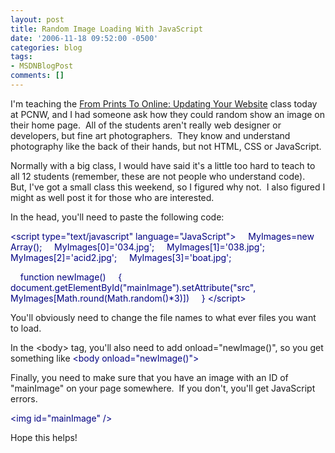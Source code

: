 ```yaml
---
layout: post
title: Random Image Loading With JavaScript
date: '2006-11-18 09:52:00 -0500'
categories: blog
tags:
- MSDNBlogPost
comments: []
---
```


I'm teaching the [From Prints To Online: Updating Your Website](http://www.pcnw.org/school/workshops.php#updatingweb) class today at PCNW, and I had someone ask how they could random show an image on their home page.&nbsp; All of the students aren't really web designer or developers, but fine art photographers.&nbsp; They know and understand photography like the back of their hands, but not HTML, CSS or JavaScript.

Normally with a big class, I would have said it's a little too hard to teach to all 12 students (remember, these are not people who understand code).&nbsp; But, I've got a small class this weekend, so I figured why not.&nbsp; I also figured I might as well post it for those who are interested.

In the head, you'll need to paste the following code:

<font color="#000080">&lt;script type="text/javascript" language="JavaScript"&gt;
&nbsp;&nbsp;&nbsp; MyImages=new Array();
&nbsp;&nbsp;&nbsp; MyImages[0]='034.jpg';
&nbsp;&nbsp;&nbsp; MyImages[1]='038.jpg';
&nbsp;&nbsp;&nbsp; MyImages[2]='acid2.jpg';
&nbsp;&nbsp;&nbsp; MyImages[3]='boat.jpg'; </font>

<font color="#000080">&nbsp;&nbsp;&nbsp; function newImage() 
&nbsp;&nbsp;&nbsp; {
&nbsp;&nbsp;&nbsp;&nbsp;&nbsp;&nbsp;&nbsp; document.getElementById("mainImage").setAttribute("src", MyImages[Math.round(Math.random()*3)])
&nbsp;&nbsp;&nbsp; }
&lt;/script&gt;</font> 

You'll obviously need to change the file names to what ever files you want to load. 

In the &lt;body&gt; tag, you'll also need to add onload="newImage()", so you get something like <font color="#000080">&lt;body onload="newImage()"&gt;</font> 

Finally, you need to make sure that you have an image with an ID of "mainImage" on your page somewhere.&nbsp; If you don't, you'll get JavaScript errors. 

<font color="#000080">&lt;img id="mainImage" /&gt;</font> 

Hope this helps!